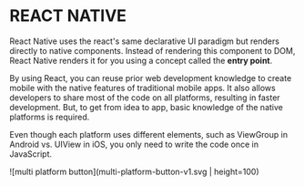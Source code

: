 # REACT NATIVE
React Native uses the react's same declarative UI paradigm but renders directly to native components.
Instead of rendering this component to DOM, React Native renders it for you using a concept called the **entry point**.

By using React, you can reuse prior web development knowledge to create mobile with the native features of traditional mobile apps. It also allows developers to share most of the code on all platforms, resulting in faster development. But, to get from idea to app, basic knowledge of the native platforms is required.

 Even though each platform uses different elements, such as ViewGroup in Android vs. UIView in iOS, you only need to write the code once in JavaScript.
 
![multi platform button](multi-platform-button-v1.svg  | height=100)


